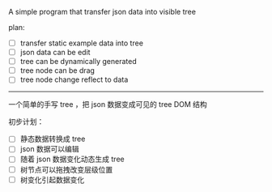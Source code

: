 A simple program that transfer json data into visible tree

plan:
-[ ] transfer static example data into tree
-[ ] json data can be edit
-[ ] tree can be dynamically generated
-[ ] tree node can be drag
-[ ] tree node change reflect to data

---

一个简单的手写 tree ，把 json 数据变成可见的 tree DOM 结构

初步计划：
-[ ] 静态数据转换成 tree
-[ ] json 数据可以编辑
-[ ] 随着 json 数据变化动态生成 tree 
-[ ] 树节点可以拖拽改变层级位置
-[ ] 树变化引起数据变化
